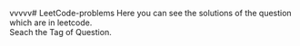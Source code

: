 vvvvv# LeetCode-problems
Here you can see the solutions of the question which are in leetcode.<br>
Seach the Tag of Question.<br>
<br>


